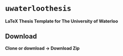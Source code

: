 # `uwaterloothesis`

**LaTeX Thesis Template for The University of Waterloo**

## Download

**Clone or download -> Download Zip**

